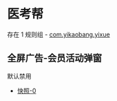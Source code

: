 # 医考帮

存在 1 规则组 - [com.yikaobang.yixue](/src/apps/com.yikaobang.yixue.ts)

## 全屏广告-会员活动弹窗

默认禁用

- [快照-0](https://i.gkd.li/i/13425853)
